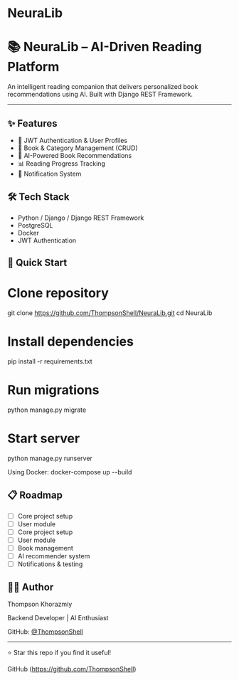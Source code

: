 # NeuraLib
# 📚 NeuraLib – AI-Driven Reading Platform

An intelligent reading companion that delivers personalized book recommendations using AI. Built with Django REST Framework.

---

## ✨ Features

- 🔐 JWT Authentication & User Profiles
- 📖 Book & Category Management (CRUD)
- 🤖 AI-Powered Book Recommendations
- 📊 Reading Progress Tracking
- 🔔 Notification System

## 🛠 Tech Stack

- Python / Django / Django REST Framework
- PostgreSQL
- Docker
- JWT Authentication

## 🚀 Quick Start

# Clone repository
git clone https://github.com/ThompsonShell/NeuraLib.git
cd NeuraLib

# Install dependencies
pip install -r requirements.txt

# Run migrations
python manage.py migrate

# Start server
python manage.py runserver

Using Docker:
docker-compose up --build

## 📋 Roadmap

- [ ] Core project setup
- [ ] User module
- [ ] Core project setup
- [ ] User module
- [ ] Book management
- [ ] AI recommender system
- [ ] Notifications & testing

## 👨‍💻 Author

Thompson Khorazmiy  

Backend Developer | AI Enthusiast

GitHub: [@ThompsonShell](https://github.com/ThompsonShell)

---

⭐️ Star this repo if you find it useful!

GitHub (https://github.com/ThompsonShell)
